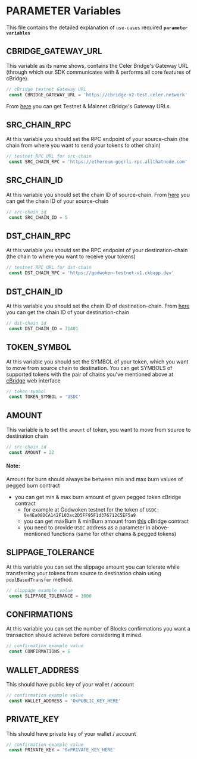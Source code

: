 # PARAMETER Variables
This file contains the detailed explanation of `use-cases` required **`parameter variables`**

## CBRIDGE_GATEWAY_URL
This variable as its name shows, contains the Celer Bridge's Gateway URL (through which our SDK communicates with & performs all core features of cBridge).
```js
// cBridge testnet Gateway URL
 const CBRIDGE_GATEWAY_URL = 'https://cbridge-v2-test.celer.network'
```
From [here](https://cbridge-docs.celer.network/developer/cbridge-sdk#cbridge-testnet-endpoint) you can get Testnet & Mainnet cBridge's Gateway URLs.
## SRC_CHAIN_RPC
At this variable you should set the RPC endpoint of your source-chain (the chain from where you want to send your tokens to other chain)
```js
// testnet RPC URL for src-chain
 const SRC_CHAIN_RPC = 'https://ethereum-goerli-rpc.allthatnode.com'
```
## SRC_CHAIN_ID
At this variable you should set the chain ID of source-chain. From [here](https://chainlist.org) you can get the chain ID of your source-chain
```js
// src-chain id
 const SRC_CHAIN_ID = 5
```
## DST_CHAIN_RPC
At this variable you should set the RPC endpoint of your destination-chain (the chain to where you want to receive your tokens)
```js
// testnet RPC URL for dst-chain
 const DST_CHAIN_RPC = 'https://godwoken-testnet-v1.ckbapp.dev'
```
## DST_CHAIN_ID
At this variable you should set the chain ID of destination-chain. From [here](https://chainlist.org) you can get the chain ID of your destination-chain
```js
// dst-chain id
 const DST_CHAIN_ID = 71401
```
## TOKEN_SYMBOL
At this variable you should set the SYMBOL of your token, which you want to move from source chain to destination.
You can get SYMBOLS of supported tokens with the pair of chains you've mentioned above at [cBridge](https://test-cbridge-v2.celer.network/5/71401/USDC) web interface
```js
// token symbol
 const TOKEN_SYMBOL = 'USDC'
```
## AMOUNT
This variable is to set the `amount` of token, you want to move from source to destination chain
```js
// src-chain id
 const AMOUNT = 22
```
#### Note:
Amount for burn should always be between min and max burn values of pegged burn contract
- you can get min & max burn amount of given pegged token cBridge contract
  - for example at Godwoken testnet for the token of `USDC: 0x4Ea08DCA142F103ac2D5FF95F1d376712C5EF5a9`
  - you can get maxBurn & minBurn amount from [this](https://gw-explorer.nervosdao.community/address/0x70D4814e111Ad66B90B90D54a44797BC696BcdAF/read-contract#address-tabs) cBridge contract
  - you need to provide `USDC` address as a parameter in above-mentioned functions (same for other chains & pegged tokens)
## SLIPPAGE_TOLERANCE
At this variable you can set the slippage amount you can tolerate while transferring your tokens from source to destination chain using `poolBasedTransfer` method.
```js
// slippage example value
 const SLIPPAGE_TOLERANCE = 3000
```
## CONFIRMATIONS
At this variable you can set the number of Blocks confirmations you want a transaction should achieve before considering it mined.
```js
// confirmation example value
 const CONFIRMATIONS = 6
```
## WALLET_ADDRESS
This should have public key of your wallet / account
```js
// confirmation example value
 const WALLET_ADDRESS = '0xPUBLIC_KEY_HERE'
```
## PRIVATE_KEY
This should have private key of your wallet / account
```js
// confirmation example value
 const PRIVATE_KEY = '0xPRIVATE_KEY_HERE'
```
